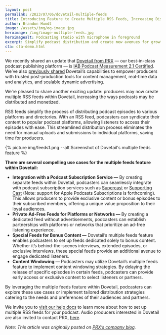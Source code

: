```yaml
---
layout: post
permalink: /2023/07/06/dovetail-multiple-feeds
title: Introducing Feature to Create Multiple RSS Feeds, Increasing Distribution and Monetization Options for Podcasters
author: Brandon Hundt
image: /assets/img/og-image.jpg
heroimage: /img/image-multiple-feeds.jpg
heroimagealt: Podcasting studio with microphone in foreground
excerpt: Simplify podcast distribution and create new avenues for growth with PRX’s podcast publishing and monetization platform, Dovetail.
cta: cta-demo.html
---
```


We recently shared an update that [Dovetail from PRX](/) — our best-in-class podcast publishing platform — is [IAB Podcast Measurement 2.1 Certified](/2023/05/09/dovetail-iab-certified). We’ve also [previously shared](https://medium.com/prxofficial/prx-bolsters-its-dovetail-podcast-publishing-platform-increasing-services-available-to-public-64aae9c91709) Dovetail’s capabilities to empower producers with trusted post-production tools for content management, real-time data and analytics, and scalable dynamic advertising.

We’re pleased to share another exciting update: producers may now create multiple RSS feeds within Dovetail, increasing the ways podcasts may be distributed and monetized.

RSS feeds simplify the process of distributing podcast episodes to various platforms and directories. With an RSS feed, podcasters can syndicate their content to popular podcast platforms, allowing listeners to access their episodes with ease. This streamlined distribution process eliminates the need for manual uploads and submissions to individual platforms, saving time for producers.

{% picture img/feeds1.png --alt Screenshot of Dovetail's multiple feeds feature %}

**There are several compelling use cases for the multiple feeds feature within Dovetail:**
* **Integration with a Podcast Subscription Service —** By creating separate feeds within Dovetail, podcasters can seamlessly integrate with podcast subscription services such as [Supercast](https://www.supercast.com/) or [Supporting Cast](https://www.supportingcast.fm/) (Note: support for Apple Podcasts Subscriptions is forthcoming). This allows producers to provide exclusive content or bonus episodes to their subscribed members, offering a unique value proposition to their loyal audiences.
* **Private Ad-Free Feeds for Platforms or Networks —** By creating a dedicated feed without advertisements, podcasters can establish partnerships with platforms or networks that prioritize an ad-free listening experience.
* **Special Feeds for Bonus Content —** Dovetail’s multiple feeds feature enables podcasters to set up feeds dedicated solely to bonus content. Whether it’s behind-the-scenes interviews, extended episodes, or exclusive interviews, these special feeds provide an additional avenue to engage dedicated listeners.
* **Content Windowing —** Podcasters may utilize Dovetail’s multiple feeds feature to implement content windowing strategies. By delaying the release of specific episodes in certain feeds, podcasters can provide early access or exclusive content to select listeners or partners.

By leveraging the multiple feeds feature within Dovetail, podcasters can explore these use cases or implement tailored distribution strategies catering to the needs and preferences of their audiences and partners.

We invite you to [visit our help docs](https://help.prx.org/hc/en-us/articles/7113489384987-Using-the-Multi-feed-RSS-feature) to learn more about how to set up multiple RSS feeds for your podcast. Audio producers interested in Dovetail are also invited to contact PRX, [here](/contact).

<p><em>Note: This article was originally posted on <a href="https://medium.com/prxofficial/dovetail-from-prx-introduces-feature-to-create-multiple-rss-feeds-cfca1075abfa">PRX’s company blog</a>.</em></p>
